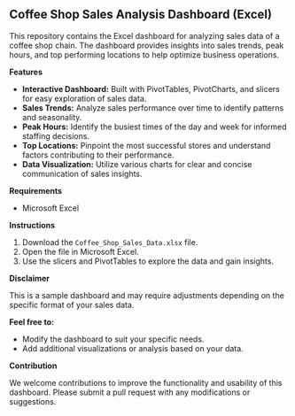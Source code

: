 ## Coffee Shop Sales Analysis Dashboard (Excel)

This repository contains the Excel dashboard for analyzing sales data of a coffee shop chain. The dashboard provides insights into sales trends, peak hours, and top performing locations to help optimize business operations.

**Features**

* **Interactive Dashboard:** Built with PivotTables, PivotCharts, and slicers for easy exploration of sales data.
* **Sales Trends:** Analyze sales performance over time to identify patterns and seasonality.
* **Peak Hours:** Identify the busiest times of the day and week for informed staffing decisions.
* **Top Locations:**  Pinpoint the most successful stores and understand factors contributing to their performance.
* **Data Visualization:** Utilize various charts for clear and concise communication of sales insights.

**Requirements**

* Microsoft Excel

**Instructions**

1. Download the `Coffee_Shop_Sales_Data.xlsx` file.
2. Open the file in Microsoft Excel.
3. Use the slicers and PivotTables to explore the data and gain insights.

**Disclaimer**

This is a sample dashboard and may require adjustments depending on the specific format of your sales data.

**Feel free to:**

* Modify the dashboard to suit your specific needs.
* Add additional visualizations or analysis based on your data.

**Contribution**

We welcome contributions to improve the functionality and usability of this dashboard. Please submit a pull request with any modifications or suggestions.
